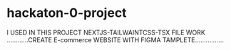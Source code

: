 # hackaton-0-project
I USED IN THIS PROJECT NEXTJS-TAILWAINTCSS-TSX FILE WORK ............CREATE E-commerce WEBSITE WITH FIGMA TAMPLETE................
